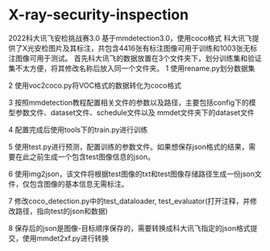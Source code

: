 # X-ray-security-inspection
2022科大讯飞安检挑战赛3.0
基于mmdetection3.0，使用coco格式
科大讯飞提供了X光安检图片及其标注，共包含4416张有标注图像可用于训练和1003张无标注图像可用于测试。
首先科大讯飞的数据放置在3个文件夹下，划分训练集和验证集不太方便，将其修改名称后放入同一个文件夹。
1 使用rename.py划分数据集

2 使用voc2coco.py将VOC格式的数据转化为coco格式

3 按照mmdetection教程配置相关文件的参数以及路径，主要包括config下的模型参数文件、dataset文件、schedule文件以及 mmdet文件夹下的dataset文件

4 配置完成后使用tools下的train.py进行训练

5 使用test.py进行预测，配置训练的参数文件。如果想保存json格式的结果，需要在此之前生成一个包含test图像信息的json。

6 使用img2json，该文件将根据test图像的txt和test图像存储路径生成一份json文件，仅包含图像的基本信息无需标注。

7 修改coco_detection.py中的test_dataloader, test_evaluator(打开注释，并修改路径，指向test的json和数据)

8 保存后的json是图像-目标顺序保存的，需要转换成科大讯飞指定的json格式提交，使用mmdet2xf.py进行转换
